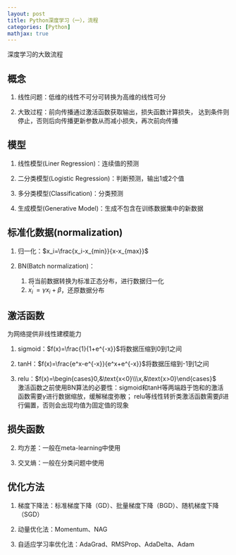 ```yaml
---
layout: post
title: Python深度学习（一），流程
categories: [Python]
mathjax: true
---
```


深度学习的大致流程

<!-- more -->
## 概念
1. 线性问题：低维的线性不可分可转换为高维的线性可分

2. 大致过程：前向传播通过激活函数获取输出，损失函数计算损失，
达到条件则停止，否则后向传播更新参数从而减小损失，再次前向传播

## 模型
1. 线性模型(Liner Regression)：连续值的预测

2. 二分类模型(Logistic Regression)：判断预测，输出1或2个值

3. 多分类模型(Classification)：分类预测

4. 生成模型(Generative Model)：生成不包含在训练数据集中的新数据

## 标准化数据(normalization)
1. 归一化：$x_i=\frac{x_i-x_{min}}{x-x_{max}}$

2. BN(Batch normalization)：
   1. 将当前数据转换为标准正态分布，进行数据归一化
   2. $x_i^\prime=\gamma x_i + \beta$，还原数据分布

## 激活函数
为网络提供非线性建模能力
1. sigmoid：$f(x)=\frac{1}{1+e^{-x}}$将数据压缩到0到1之间

2. tanH：$f(x)=\frac{e^x-e^{-x}}{e^x+e^{-x}}$将数据压缩到-1到1之间

3. relu：$f(x)=\begin{cases}0,&\text{x<0}\\\x,&\text{x>0}\end{cases}$  
激活函数之前使用BN算法的必要性：sigmoid和tanH等两端趋于饱和的激活函数需要$\gamma$进行数据缩放，缓解梯度弥散；
relu等线性转折类激活函数需要$\beta$进行偏置，否则会出现均值为固定值的现象

## 损失函数
2. 均方差：一般在meta-learning中使用

3. 交叉熵：一般在分类问题中使用

## 优化方法
1. 梯度下降法：标准梯度下降（GD）、批量梯度下降（BGD）、随机梯度下降（SGD）

2. 动量优化法：Momentum、NAG

3. 自适应学习率优化法：AdaGrad、RMSProp、AdaDelta、Adam
